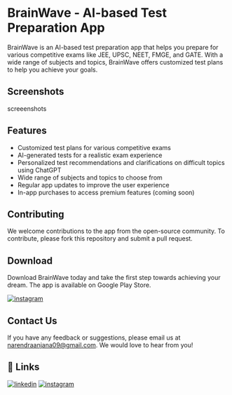 
# BrainWave - AI-based Test Preparation App

BrainWave is an AI-based test preparation app that helps you prepare for various competitive exams like JEE, UPSC, NEET, FMGE, and GATE. With a wide range of subjects and topics, BrainWave offers customized test plans to help you achieve your goals.




## Screenshots

screeenshots
## Features

 - Customized test plans for various competitive exams
 - AI-generated tests for a realistic exam experience
 - Personalized test recommendations and clarifications on
   difficult topics using ChatGPT
 - Wide range of subjects and topics to choose from
 - Regular app updates to improve the user experience
 - In-app purchases to access premium features (coming soon)

## Contributing

We welcome contributions to the app from the open-source community. To contribute, please fork this repository and submit a pull request.


## Download
Download BrainWave today and take the first step towards achieving your dream. The app is available on Google Play Store.

[![instagram](https://img.shields.io/badge/google_play_store-FFFFFF?style=for-the-badge&logo=googleplay&logoColor=black)](https://play.google.com/store/apps/details?id=com.nsa.brainwave)
## Contact Us
If you have any feedback or suggestions, please email us at narendraanjana09@gmail.com. We would love to hear from you!
## 🔗 Links
[![linkedin](https://img.shields.io/badge/linkedin-0A66C2?style=for-the-badge&logo=linkedin&logoColor=white)](https://www.linkedin.com/in/narendra-singh-anjana-454bb6190/)
[![instagram](https://img.shields.io/badge/instagram-FFE5B4?style=for-the-badge&logo=instagram&logoColor=black)](https://www.instagram.com/narendra_aanjna_09/)

